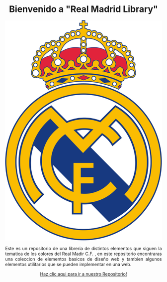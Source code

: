 <p>
<h1 align="center">Bienvenido a "Real Madrid Library"</h1>
</p>

<p align="center">
  

![](https://raw.githubusercontent.com/NathanaelPerez/prueba/main/Logo_Real_Madrid.svg)

</p>

<p align="justify">
  Este es un repositorio de una libreria de distintos elementos que siguen la tematica de los colores del Real Madir C.F.  , en este repositorio encontraras una coleccion de elementos basicos de diseño web  y tambien algunos elementos utilitarios que se pueden implementar en una web.
</p>


<p align="center">
<a href="https://github.com/LuisCruz29/New_Bootstrap_Library.git" style="none">
Haz clic aqui para ir a nuestro Repositorio!
</a>
</p>

